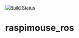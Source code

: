 [![Build Status](http://travis-ci.org/NishdiaLab/raspimouse_ros.svg?branch=master)](https://travis-ci.org/NishdiaLab/raspimouse_ros)
# raspimouse_ros
